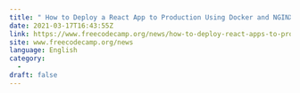 ```yaml
---
title: " How to Deploy a React App to Production Using Docker and NGINX with API Proxies "
date: 2021-03-17T16:43:55Z
link: https://www.freecodecamp.org/news/how-to-deploy-react-apps-to-production/?utm_medium=RSS&utm_source=news.12bit.vn
site: www.freecodecamp.org/news
language: English
category:
  -   
draft: false
---
```

